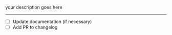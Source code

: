 your description goes here

---

* [ ] Update documentation (if necessary)
* [ ] Add PR to changelog
